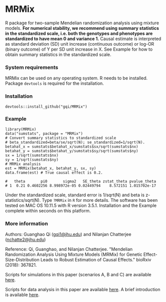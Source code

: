 # MRMix

R package for two-sample Mendelian randomization analysis using mixture models. **For numerical stability, we recommend using summary statistics in the standardized scale, i.e. both the genotypes and phenotypes are standardized to have mean 0 and variance 1.** Causal estimate is interpreted as standard deviation (SD) unit increase (continuous outcome) or log-OR (binary outcome) of Y per SD unit increase in X. See Example for how to obtain summary statistics in the standardized scale.

### System requirements

MRMix can be used on any operating system. R needs to be installed. Package `devtools` is required for the installation.

### Installation
```
devtools::install_github("gqi/MRMix")
```

### Example
```
library(MRMix)
data("sumstats", package = "MRMix")
# Convert summary statistics to standardized scale
# beta_standardized=beta/se/sqrt(N); se_standardized=1/sqrt(N).
betahat_x = sumstats$betahat_x/sumstats$sx/sqrt(sumstats$nx)
betahat_y = sumstats$betahat_y/sumstats$sy/sqrt(sumstats$ny)
sx = 1/sqrt(sumstats$nx)
sy = 1/sqrt(sumstats$ny)
# MRMix analysis
est = MRMix(betahat_x, betahat_y, sx, sy)
data.frame(est) # True causal effect is 0.2.

#   theta       pi0       sigma2   SE_theta zstat_theta pvalue_theta
# 1  0.21 0.4602256 8.998972e-05 0.02449794    8.572151 1.015702e-17
```

Under the standardized scale, standard error is 1/sqrt(N) and beta is z-statistics/sqrt(N). Type `?MRMix` in `R` for more details. The software has been tested on MAC OS 10.11.5 with R version 3.5.1. Installation and the Example complete within seconds on this platform.



### More information 
Authors: Guanghao Qi (gqi1@jhu.edu) and Nilanjan Chatterjee (nchatte2@jhu.edu)

Reference: Qi, Guanghao, and Nilanjan Chatterjee. "Mendelian Randomization Analysis Using Mixture Models (MRMix) for Genetic Effect-Size-Distribution Leads to Robust Estimation of Causal Effects." bioRxiv (2018): 367821.

Scripts for simulations in this paper (scenarios A, B and C) are available [here](https://github.com/gqi/MRMix/tree/master/simulations). 

Scripts for data analysis in this paper are available [here](https://github.com/gqi/MRMix/tree/master/data_analysis). A brief introduction is available [here](https://github.com/gqi/MRMix/wiki).
